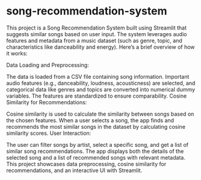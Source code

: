 # song-recommendation-system
This project is a Song Recommendation System built using Streamlit that suggests similar songs based on user input. The system leverages audio features and metadata from a music dataset (such as genre, topic, and characteristics like danceability and energy). Here’s a brief overview of how it works:

Data Loading and Preprocessing:

The data is loaded from a CSV file containing song information.
Important audio features (e.g., danceability, loudness, acousticness) are selected, and categorical data like genres and topics are converted into numerical dummy variables.
The features are standardized to ensure comparability.
Cosine Similarity for Recommendations:

Cosine similarity is used to calculate the similarity between songs based on the chosen features.
When a user selects a song, the app finds and recommends the most similar songs in the dataset by calculating cosine similarity scores.
User Interaction:

The user can filter songs by artist, select a specific song, and get a list of similar song recommendations.
The app displays both the details of the selected song and a list of recommended songs with relevant metadata.
This project showcases data preprocessing, cosine similarity for recommendations, and an interactive UI with Streamlit.






